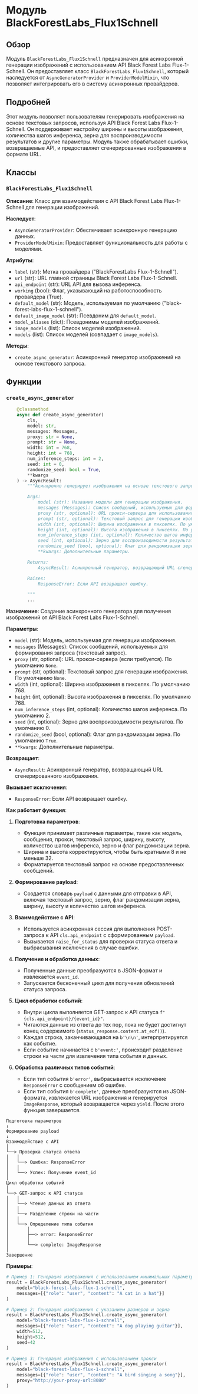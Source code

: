 # Модуль BlackForestLabs_Flux1Schnell

## Обзор

Модуль `BlackForestLabs_Flux1Schnell` предназначен для асинхронной генерации изображений с использованием API Black Forest Labs Flux-1-Schnell. Он предоставляет класс `BlackForestLabs_Flux1Schnell`, который наследуется от `AsyncGeneratorProvider` и `ProviderModelMixin`, что позволяет интегрировать его в систему асинхронных провайдеров.

## Подробней

Этот модуль позволяет пользователям генерировать изображения на основе текстовых запросов, используя API Black Forest Labs Flux-1-Schnell. Он поддерживает настройку ширины и высоты изображения, количества шагов инференса, зерна для воспроизводимости результатов и другие параметры. Модуль также обрабатывает ошибки, возвращаемые API, и предоставляет сгенерированные изображения в формате URL.

## Классы

### `BlackForestLabs_Flux1Schnell`

**Описание**: Класс для взаимодействия с API Black Forest Labs Flux-1-Schnell для генерации изображений.

**Наследует**:
- `AsyncGeneratorProvider`: Обеспечивает асинхронную генерацию данных.
- `ProviderModelMixin`: Предоставляет функциональность для работы с моделями.

**Атрибуты**:
- `label` (str): Метка провайдера ("BlackForestLabs Flux-1-Schnell").
- `url` (str): URL главной страницы Black Forest Labs Flux-1-Schnell.
- `api_endpoint` (str): URL API для вызова инференса.
- `working` (bool): Флаг, указывающий на работоспособность провайдера (True).
- `default_model` (str): Модель, используемая по умолчанию ("black-forest-labs-flux-1-schnell").
- `default_image_model` (str): Псевдоним для `default_model`.
- `model_aliases` (dict): Псевдонимы моделей изображений.
- `image_models` (list): Список моделей изображений.
- `models` (list): Список моделей (совпадает с `image_models`).

**Методы**:
- `create_async_generator`: Асинхронный генератор изображений на основе текстового запроса.

## Функции

### `create_async_generator`

```python
    @classmethod
    async def create_async_generator(
        cls,
        model: str,
        messages: Messages,
        proxy: str = None,
        prompt: str = None,
        width: int = 768,
        height: int = 768,
        num_inference_steps: int = 2,
        seed: int = 0,
        randomize_seed: bool = True,
        **kwargs
    ) -> AsyncResult:
        """Асинхронно генерирует изображения на основе текстового запроса, используя API Black Forest Labs Flux-1-Schnell.

        Args:
            model (str): Название модели для генерации изображения.
            messages (Messages): Список сообщений, используемых для формирования запроса (обычно содержит текстовый запрос).
            proxy (str, optional): URL прокси-сервера для использования. По умолчанию `None`.
            prompt (str, optional): Текстовый запрос для генерации изображения. По умолчанию `None`.
            width (int, optional): Ширина изображения в пикселях. По умолчанию 768.
            height (int, optional): Высота изображения в пикселях. По умолчанию 768.
            num_inference_steps (int, optional): Количество шагов инференса. По умолчанию 2.
            seed (int, optional): Зерно для воспроизводимости результатов. По умолчанию 0.
            randomize_seed (bool, optional): Флаг для рандомизации зерна. По умолчанию `True`.
            **kwargs: Дополнительные параметры.

        Returns:
            AsyncResult: Асинхронный генератор, возвращающий URL сгенерированного изображения.

        Raises:
            ResponseError: Если API возвращает ошибку.

        """
        ...
```

**Назначение**: Создание асинхронного генератора для получения изображений от API Black Forest Labs Flux-1-Schnell.

**Параметры**:
- `model` (str): Модель, используемая для генерации изображения.
- `messages` (Messages): Список сообщений, используемых для формирования запроса (текстовый запрос).
- `proxy` (str, optional): URL прокси-сервера (если требуется). По умолчанию `None`.
- `prompt` (str, optional): Текстовый запрос для генерации изображения. По умолчанию `None`.
- `width` (int, optional): Ширина изображения в пикселях. По умолчанию 768.
- `height` (int, optional): Высота изображения в пикселях. По умолчанию 768.
- `num_inference_steps` (int, optional): Количество шагов инференса. По умолчанию 2.
- `seed` (int, optional): Зерно для воспроизводимости результатов. По умолчанию 0.
- `randomize_seed` (bool, optional): Флаг для рандомизации зерна. По умолчанию `True`.
- `**kwargs`: Дополнительные параметры.

**Возвращает**:
- `AsyncResult`: Асинхронный генератор, возвращающий URL сгенерированного изображения.

**Вызывает исключения**:
- `ResponseError`: Если API возвращает ошибку.

**Как работает функция**:

1. **Подготовка параметров**:
   - Функция принимает различные параметры, такие как модель, сообщения, прокси, текстовый запрос, ширину, высоту, количество шагов инференса, зерно и флаг рандомизации зерна.
   -  Ширина и высота корректируются, чтобы быть кратными 8 и не меньше 32.
   - Форматируется текстовый запрос на основе предоставленных сообщений.

2. **Формирование payload**:
   - Создается словарь `payload` с данными для отправки в API, включая текстовый запрос, зерно, флаг рандомизации зерна, ширину, высоту и количество шагов инференса.

3. **Взаимодействие с API**:
   - Используется асинхронная сессия для выполнения POST-запроса к API `cls.api_endpoint` с сформированным `payload`.
   - Вызывается `raise_for_status` для проверки статуса ответа и выбрасывания исключения в случае ошибки.

4. **Получение и обработка данных**:
   - Полученные данные преобразуются в JSON-формат и извлекается `event_id`.
   - Запускается бесконечный цикл для получения обновлений статуса запроса.

5. **Цикл обработки событий**:
   - Внутри цикла выполняется GET-запрос к API статуса `f"{cls.api_endpoint}/{event_id}"`.
   - Читаются данные из ответа до тех пор, пока не будет достигнут конец содержимого (`status_response.content.at_eof()`).
   - Каждая строка, заканчивающаяся на `b'\n\n'`, интерпретируется как событие.
   - Если событие начинается с `b'event:'`, происходит разделение строки на части для извлечения типа события и данных.

6. **Обработка различных типов событий**:
   - Если тип события `b'error'`, выбрасывается исключение `ResponseError` с сообщением об ошибке.
   - Если тип события `b'complete'`, данные преобразуются из JSON-формата, извлекается URL изображения и генерируется `ImageResponse`, который возвращается через `yield`. После этого функция завершается.

```
Подготовка параметров
↓
Формирование payload
↓
Взаимодействие с API
│
└──> Проверка статуса ответа
│   │
│   └──> Ошибка: ResponseError
│   │
│   └──> Успех: Получение event_id
│
Цикл обработки событий
│
└──> GET-запрос к API статуса
│   │
│   └──> Чтение данных из ответа
│   │
│   └──> Разделение строки на части
│   │
│   └──> Определение типа события
│       │
│       ├──> error: ResponseError
│       │
│       └──> complete: ImageResponse
│
Завершение
```

**Примеры**:

```python
# Пример 1: Генерация изображения с использованием минимальных параметров
result = BlackForestLabs_Flux1Schnell.create_async_generator(
    model="black-forest-labs-flux-1-schnell",
    messages=[{"role": "user", "content": "A cat in a hat"}]
)

# Пример 2: Генерация изображения с указанием размеров и зерна
result = BlackForestLabs_Flux1Schnell.create_async_generator(
    model="black-forest-labs-flux-1-schnell",
    messages=[{"role": "user", "content": "A dog playing guitar"}],
    width=512,
    height=512,
    seed=42
)

# Пример 3: Генерация изображения с использованием прокси
result = BlackForestLabs_Flux1Schnell.create_async_generator(
    model="black-forest-labs-flux-1-schnell",
    messages=[{"role": "user", "content": "A bird singing a song"}],
    proxy="http://your-proxy-url:8080"
)